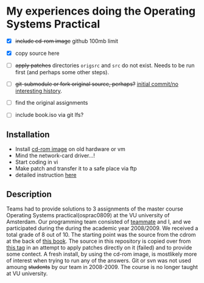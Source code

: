 # My experiences doing the Operating Systems Practical
- [x] ~~include cd-rom image~~ github 100mb limit
- [x] copy source here
- [ ] ~~apply patches~~  directories `origsrc` and `src` do not exist. Needs to be run first (and perhaps some other steps).
- [ ] ~~git-submodule or fork original source, perhaps?~~ [initial commit/no interesting history](git@github.com:Stichting-MINIX-Research-Foundation/minix.git).
- [ ] find the original assignments
- [ ] include book.iso via git lfs?


## Installation
* Install [cd-rom image](http://download.minix3.org/iso/minix-3.1.0-book.iso.bz2) on old hardware or vm
* Mind the network-card driver...!
* Start coding in vi
* Make patch and transfer it to a safe place via ftp
* detailed instruction [here](http://www.minix3.org/doc/A-312.pdf)

## Description
Teams had to provide solutions to 3 assignments of the master course Operating Systems practical(osprac0809) at the VU university of Amsterdam. Our programming team consisted of [teammate](https://github.com/richadr) and I, and we participated during the during the academic year 2008/2009. We received a total grade of 8 out of 10. The starting point was the source from the cdrom at the back of [this book](http://www.minix3.org/doc/). The source in this repository is copied over from [this tag](https://github.com/Stichting-MINIX-Research-Foundation/minix/releases/tag/v3.1.0) in an attempt to apply patches directly on it (failed) and to provide some contect. A fresh install, by using the cd-rom image, is mostlikely more of interest when trying to run any of the answers. Git or svn was not used amoung ~~students~~ by our team in 2008-2009. The course is no longer taught at VU university. 
